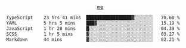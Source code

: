 <p align="center">
  <samp>
    <a href="https://yiwwhl.com">me</a>
  </samp>
</p>

<!--START_SECTION:waka-->

```txt
TypeScript    23 hrs 41 mins  █████████████████▓░░░░░░░   70.60 %
YAML          5 hrs 5 mins    ███▓░░░░░░░░░░░░░░░░░░░░░   15.19 %
JavaScript    1 hr 28 mins    █░░░░░░░░░░░░░░░░░░░░░░░░   04.39 %
SCSS          1 hr 5 mins     ▓░░░░░░░░░░░░░░░░░░░░░░░░   03.27 %
Markdown      44 mins         ▓░░░░░░░░░░░░░░░░░░░░░░░░   02.21 %
```

<!--END_SECTION:waka-->